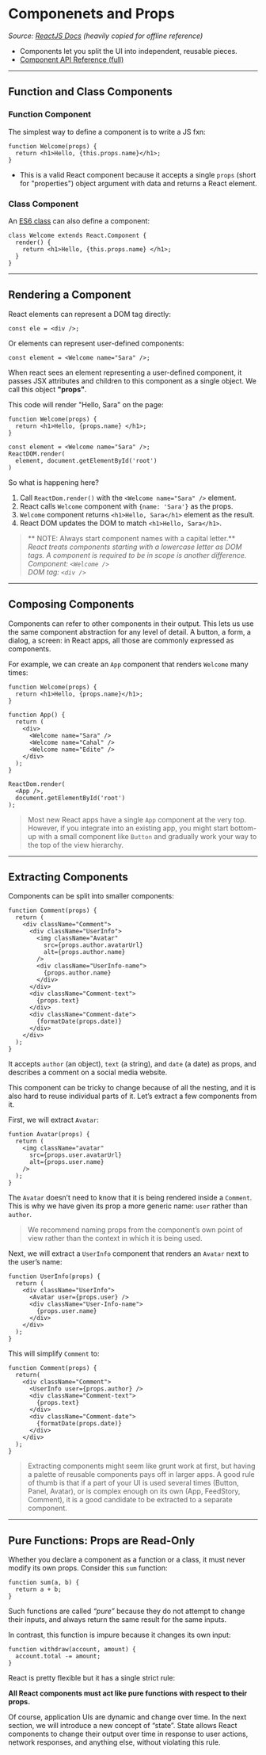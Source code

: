 # Componenets and Props
*Source: [ReactJS Docs](https://reactjs.org/docs/components-and-props.html) (heavily copied for offline reference)*

- Components let you split the UI into independent, reusable pieces.
- [Component API Reference (full)](https://reactjs.org/docs/react-component.html)

---

## Function and Class Components

### Function Component

The simplest way to define a component is to write a JS fxn:
```JSX 
function Welcome(props) {
  return <h1>Hello, {this.props.name}</h1>;
}
```

- This is a valid React component because it accepts a single `props` (short for "properties") object argument with data and returns a React element.

### Class Component

An [ES6 class](https://developer.mozilla.org/en-US/docs/Web/JavaScript/Reference/Classes) can also define a component:
```JSX 
class Welcome extends React.Component {
  render() { 
    return <h1>Hello, {this.props.name} </h1>;
  }
}
```

---

## Rendering a Component 

React elements can represent a DOM tag directly: 
  ```JSX 
  const ele = <div />;
  ```
Or elements can represent user-defined components:
  ```JSX
  const element = <Welcome name="Sara" />;
  ```
When react sees an element representing a user-defined component, it passes JSX attributes and children to this component as a single object.  We call this object **"props"**.

This code will render "Hello, Sara" on the page:
  ```JSX 
  function Welcome(props) {
    return <h1>Hello, {props.name} </h1>;
  }

  const element = <Welcome name="Sara" />;
  ReactDOM.render(
    element, document.getElementById('root')
  )
  ```
So what is happening here?
  1. Call `ReactDom.render()` with the `<Welcome name="Sara" />` element.
  2. React calls `Welcome` component with `{name: 'Sara'}` as the props.
  3. `Welcome` component returns `<h1>Hello, Sara</h1>` element as the result.
  4. React DOM updates the DOM to match `<h1>Hello, Sara</h1>`. 

> ** NOTE: Always start component names with a capital letter.**   
> *React treats components starting with a lowercase letter as DOM tags. A component is required to be in scope is another difference.   
>   Component: `<Welcome />`  
>   DOM tag: `<div />`*

---

## Composing Components 

Components can refer to other components in their output. This lets us use the same component abstraction for any level of detail. A button, a form, a dialog, a screen: in React apps, all those are commonly expressed as components.

For example, we can create an `App` component that renders `Welcome` many times:
  ```JSX 
  function Welcome(props) {
    return <h1>Hello, {props.name}</h1>;
  }

  function App() {
    return (
      <div> 
        <Welcome name="Sara" />
        <Welcome name="Cahal" />
        <Welcome name="Edite" />
      </div>
    );
  }

  ReactDom.render(
    <App />,
    document.getElementById('root')
  );
  ```
>Most new React apps have a single `App` component at the very top.  However, if you integrate into an existing app, you might start bottom-up with a small component like `Button` and gradually work your way to the top of the view hierarchy.

---

## Extracting Components 

Components can be split into smaller components: 
  ```JSX
  function Comment(props) {
    return (
      <div className="Comment">
        <div className="UserInfo">
          <img className="Avatar"
            src={props.author.avatarUrl}
            alt={props.author.name}
          />
          <div className="UserInfo-name">
            {props.author.name}
          </div>
        </div>
        <div className="Comment-text">
          {props.text}
        </div>
        <div className="Comment-date">
          {formatDate(props.date)}
        </div>
      </div>
    );
  }
  ```
It accepts `author` (an object), `text` (a string), and `date` (a date) as props, and describes a comment on a social media website.

This component can be tricky to change because of all the nesting, and it is also hard to reuse individual parts of it. Let’s extract a few components from it. 

First, we will extract `Avatar`:
  ```JSX 
  funtion Avatar(props) {
    return (
      <img className="avatar"
        src={props.user.avatarUrl}
        alt={props.user.name}
      />
    );
  }
  ```

The `Avatar` doesn’t need to know that it is being rendered inside a `Comment`. This is why we have given its prop a more generic name: `user` rather than `author`.

>We recommend naming props from the component’s own point of view rather than the context in which it is being used.

Next, we will extract a `UserInfo` component that renders an `Avatar` next to the user’s name:

  ```JSX 
  function UserInfo(props) {
    return (
      <div className="UserInfo">
        <Avatar user={props.user} />
        <div className="User-Info-name">
          {props.user.name}
        </div>
      </div>
    );
  }
  ```
This will simplify `Comment` to:
  ```JSX
  function Comment(props) {
    return(
      <div className="Comment">
        <UserInfo user={props.author} />
        <div className="Comment-text">
          {props.text}
        </div>
        <div className="Comment-date">
          {formatDate(props.date)}
        </div>
      </div>
    );
  }
  ```
>Extracting components might seem like grunt work at first, but having a palette of reusable components pays off in larger apps. A good rule of thumb is that if a part of your UI is used several times (Button, Panel, Avatar), or is complex enough on its own (App, FeedStory, Comment), it is a good candidate to be extracted to a separate component.

---

## Pure Functions: Props are Read-Only

Whether you declare a component as a function or a class, it must never modify its own props. Consider this `sum` function:
  ```JSX
  function sum(a, b) {
    return a + b;
  }
  ```
Such functions are called *“pure”* because they do not attempt to change their inputs, and always return the same result for the same inputs.

In contrast, this function is impure because it changes its own input:

  ```JSX
  function withdraw(account, amount) {
    account.total -= amount;
  }
  ```

React is pretty flexible but it has a single strict rule:

**All React components must act like pure functions with respect to their props.**

Of course, application UIs are dynamic and change over time. In the next section, we will introduce a new concept of “state”. State allows React components to change their output over time in response to user actions, network responses, and anything else, without violating this rule.

